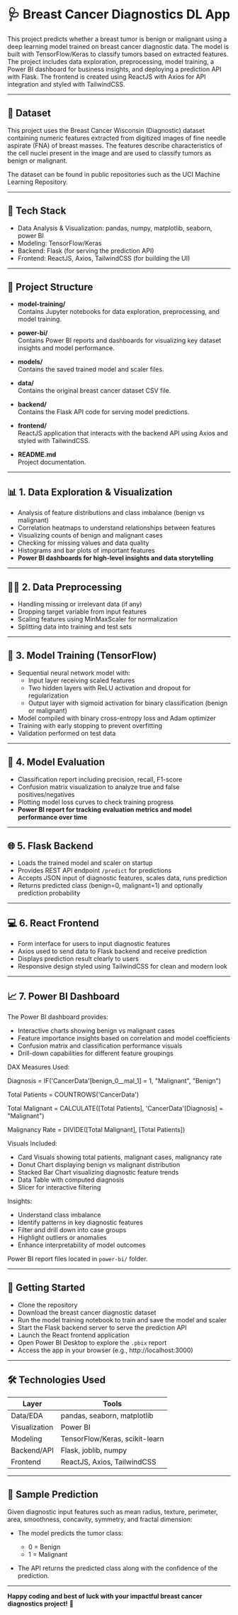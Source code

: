 # 🩺 Breast Cancer Diagnostics DL App

This project predicts whether a breast tumor is benign or malignant using a deep learning model trained on breast cancer diagnostic data. The model is built with TensorFlow/Keras to classify tumors based on extracted features. The project includes data exploration, preprocessing, model training, a Power BI dashboard for business insights, and deploying a prediction API with Flask. The frontend is created using ReactJS with Axios for API integration and styled with TailwindCSS.

---

## 📂 Dataset

This project uses the Breast Cancer Wisconsin (Diagnostic) dataset containing numeric features extracted from digitized images of fine needle aspirate (FNA) of breast masses. The features describe characteristics of the cell nuclei present in the image and are used to classify tumors as benign or malignant.

The dataset can be found in public repositories such as the UCI Machine Learning Repository.

---

## 🔧 Tech Stack

- Data Analysis & Visualization: pandas, numpy, matplotlib, seaborn, power BI
- Modeling: TensorFlow/Keras  
- Backend: Flask (for serving the prediction API)  
- Frontend: ReactJS, Axios, TailwindCSS (for building the UI)  

---

## 📁 Project Structure

- **model-training/**  
  Contains Jupyter notebooks for data exploration, preprocessing, and model training.

- **power-bi/**  
  Contains Power BI reports and dashboards for visualizing key dataset insights and model performance.

- **models/**  
  Contains the saved trained model and scaler files.  

- **data/**  
  Contains the original breast cancer dataset CSV file.  

- **backend/**  
  Contains the Flask API code for serving model predictions.  

- **frontend/**  
  ReactJS application that interacts with the backend API using Axios and styled with TailwindCSS.  

- **README.md**  
  Project documentation.  

---

## 📊 1. Data Exploration & Visualization

- Analysis of feature distributions and class imbalance (benign vs malignant)  
- Correlation heatmaps to understand relationships between features  
- Visualizing counts of benign and malignant cases  
- Checking for missing values and data quality  
- Histograms and bar plots of important features  
- **Power BI dashboards for high-level insights and data storytelling**  

---

## 🧑‍🏫 2. Data Preprocessing

- Handling missing or irrelevant data (if any)  
- Dropping target variable from input features  
- Scaling features using MinMaxScaler for normalization  
- Splitting data into training and test sets  

---

## 🤖 3. Model Training (TensorFlow)

- Sequential neural network model with:  
  - Input layer receiving scaled features  
  - Two hidden layers with ReLU activation and dropout for regularization  
  - Output layer with sigmoid activation for binary classification (benign or malignant)  
- Model compiled with binary cross-entropy loss and Adam optimizer  
- Training with early stopping to prevent overfitting  
- Validation performed on test data  

---

## 🧪 4. Model Evaluation

- Classification report including precision, recall, F1-score  
- Confusion matrix visualization to analyze true and false positives/negatives  
- Plotting model loss curves to check training progress  
- **Power BI report for tracking evaluation metrics and model performance over time**  

---

## 🌐 5. Flask Backend

- Loads the trained model and scaler on startup  
- Provides REST API endpoint `/predict` for predictions  
- Accepts JSON input of diagnostic features, scales data, runs prediction  
- Returns predicted class (benign=0, malignant=1) and optionally prediction probability  

---

## 💻 6. React Frontend

- Form interface for users to input diagnostic features  
- Axios used to send data to Flask backend and receive prediction  
- Displays prediction result clearly to users  
- Responsive design styled using TailwindCSS for clean and modern look  

---

## 📈 7. Power BI Dashboard

The Power BI dashboard provides:

- Interactive charts showing benign vs malignant cases  
- Feature importance insights based on correlation and model coefficients  
- Confusion matrix and classification performance visuals  
- Drill-down capabilities for different feature groupings  

DAX Measures Used:

Diagnosis = IF('CancerData'[benign_0__mal_1] = 1, "Malignant", "Benign")

Total Patients = COUNTROWS('CancerData')

Total Malignant = CALCULATE([Total Patients], 'CancerData'[Diagnosis] = "Malignant")

Malignancy Rate = DIVIDE([Total Malignant], [Total Patients])

Visuals Included:

- Card Visuals showing total patients, malignant cases, malignancy rate  
- Donut Chart displaying benign vs malignant distribution  
- Stacked Bar Chart visualizing diagnostic feature trends  
- Data Table with computed diagnosis  
- Slicer for interactive filtering  

Insights:

- Understand class imbalance  
- Identify patterns in key diagnostic features  
- Filter and drill down into case groups  
- Highlight outliers or anomalies  
- Enhance interpretability of model outcomes  

Power BI report files located in `power-bi/` folder.

---

## 🚀 Getting Started

- Clone the repository  
- Download the breast cancer diagnostic dataset  
- Run the model training notebook to train and save the model and scaler  
- Start the Flask backend server to serve the prediction API  
- Launch the React frontend application  
- Open Power BI Desktop to explore the `.pbix` report  
- Access the app in your browser (e.g., http://localhost:3000)  

---

## 🛠 Technologies Used

| Layer       | Tools                              |
|-------------|------------------------------------|
| Data/EDA    | pandas, seaborn, matplotlib        |
| Visualization | Power BI                    |
| Modeling    | TensorFlow/Keras, scikit-learn     |
| Backend/API | Flask, joblib, numpy               |
| Frontend    | ReactJS, Axios, TailwindCSS        |

---

## 🧪 Sample Prediction

Given diagnostic input features such as mean radius, texture, perimeter, area, smoothness, concavity, symmetry, and fractal dimension:

- The model predicts the tumor class:  
  - 0 = Benign  
  - 1 = Malignant  

- The API returns the predicted class along with the confidence of the prediction.

---

**Happy coding and best of luck with your impactful breast cancer diagnostics project!** 🚀
